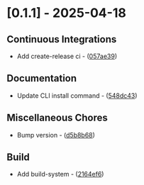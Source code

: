 # [0.1.1] - 2025-04-18

## Continuous Integrations

- Add create-release ci - ([057ae39](https://github.com/jokelbaf/pydll-injector/commit/057ae39f6f0a5e9f9be6b6ea53f67dd2e21e6701))

## Documentation

- Update CLI install command - ([548dc43](https://github.com/jokelbaf/pydll-injector/commit/548dc43e1b2b73d57e7da628d0b18df2875d141b))

## Miscellaneous Chores

- Bump version - ([d5b8b68](https://github.com/jokelbaf/pydll-injector/commit/d5b8b68205df1c6edfa77534d8526607e569aa39))

## Build

- Add build-system - ([2164ef6](https://github.com/jokelbaf/pydll-injector/commit/2164ef6fcd578e781a95bec66086d7858733ada5))

